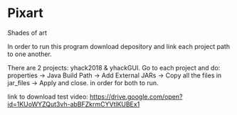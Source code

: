 # Pixart
Shades of art

In order to run this program download depository and link each project path to one another.

There are 2 projects: yhack2018 & yhackGUI. 
Go to each project and do:
  properties -> Java Build Path -> Add External JARs -> Copy all the files in jar_files -> Apply and close. 
in order for both to run. 


link to download test video: https://drive.google.com/open?id=1KUoWYZQut3vh-abBFZkrmCYVtlKUBEx1
